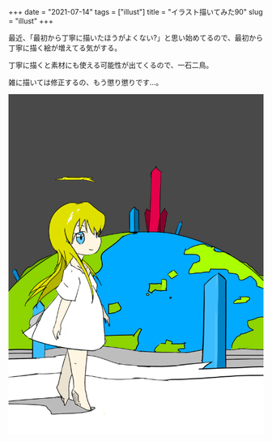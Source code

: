 +++
date = "2021-07-14"
tags = ["illust"]
title = "イラスト描いてみた90"
slug = "illust"
+++

最近、「最初から丁寧に描いたほうがよくない?」と思い始めてるので、最初から丁寧に描く絵が増えてる気がする。

丁寧に描くと素材にも使える可能性が出てくるので、一石二鳥。

雑に描いては修正するの、もう懲り懲りです...。

![/img/yui_90.png](/img/yui_90.png)

